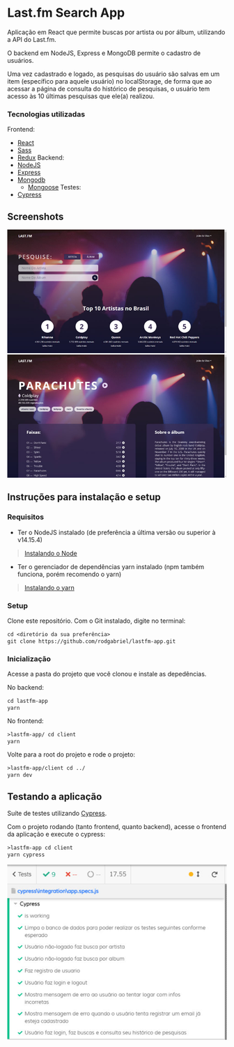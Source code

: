 # Last.fm Search App

Aplicação em React que permite buscas por artista ou por álbum, utilizando a API do Last.fm.

O backend em NodeJS, Express e MongoDB permite o cadastro de usuários.

Uma vez cadastrado e logado, as pesquisas do usuário são salvas em um item (específico para aquele usuário) no localStorage,
de forma que ao acessar a página de consulta do histórico de pesquisas, o usuário tem acesso às 10 últimas pesquisas que ele(a) realizou.

### Tecnologias utilizadas

Frontend:
- [React](https://reactjs.org/)
- [Sass](https://sass-lang.com/)
- [Redux](https://redux.js.org/)
Backend:
- [NodeJS](https://nodejs.org/en/)
- [Express](https://expressjs.com/)
- [Mongodb](https://www.mongodb.com/)
  - [Mongoose](https://mongoosejs.com/)
Testes:
- [Cypress](https://www.cypress.io/)

## Screenshots

![Home page](./readme-assets/landing-page.jpg)
![Álbum page](./readme-assets/album-page.jpg)

## Instruções para instalação e setup

### Requisitos

- Ter o NodeJS instalado (de preferência a última versão ou superior à v14.15.4)
> [Instalando o Node](https://nodejs.org/pt-br/download/package-manager/ "Clique aqui para aprender a instalar o Node!")

- Ter o gerenciador de dependências yarn instalado (npm também funciona, porém recomendo o yarn)
> [Instalando o yarn](https://classic.yarnpkg.com/pt-BR/docs/install/#debian-stable "Clique aqui para aprender a instalar o yarn!")

### Setup

Clone este repositório.
Com o Git instalado, digite no terminal:
```shell
cd <diretório da sua preferência>
git clone https://github.com/rodgabriel/lastfm-app.git
```

### Inicialização 

Acesse a pasta do projeto que você clonou e instale as depedências.

No backend:
```shell
cd lastfm-app
yarn
```
No frontend:
```shell
>lastfm-app/ cd client
yarn
```

Volte para a root do projeto e rode o projeto:
```shell
>lastfm-app/client cd ../
yarn dev
```

## Testando a aplicação

Suíte de testes utilizando [Cypress](https://www.cypress.io/).

Com o projeto rodando (tanto frontend, quanto backend), acesse o frontend da aplicação e execute o cypress:
```shell
>lastfm-app cd client
yarn cypress
```

![Suíte de testes](./readme-assets/suite-testes.jpg)
